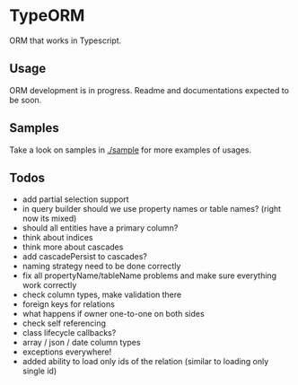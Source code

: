 # TypeORM

ORM that works in Typescript.

## Usage

ORM development is in progress. Readme and documentations expected to be soon.

## Samples

Take a look on samples in [./sample](https://github.com/pleerock/typeorm/tree/master/sample) for more examples of
usages.

## Todos

* add partial selection support
* in query builder should we use property names or table names? (right now its mixed)
* should all entities have a primary column?
* think about indices
* think more about cascades
* add cascadePersist to cascades?
* naming strategy need to be done correctly
* fix all propertyName/tableName problems and make sure everything work correctly
* check column types, make validation there
* foreign keys for relations
* what happens if owner one-to-one on both sides
* check self referencing
* class lifecycle callbacks?
* array / json / date column types
* exceptions everywhere!
* added ability to load only ids of the relation (similar to loading only single id)